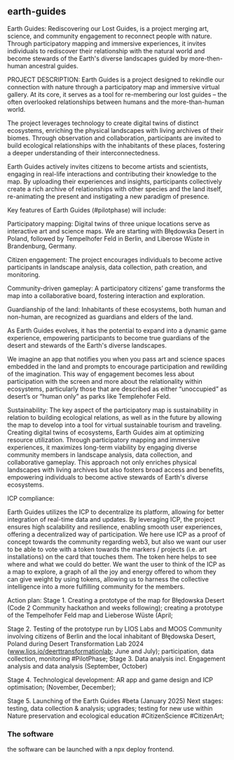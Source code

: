 ## earth-guides

Earth Guides: Rediscovering our Lost Guides, is a project merging art, science, and community engagement to reconnect people with nature. Through participatory mapping and immersive experiences, it invites individuals to rediscover their relationship with the natural world and become stewards of the Earth's diverse landscapes guided by more-then-human ancestral guides.

PROJECT DESCRIPTION:
Earth Guides is a project designed to rekindle our connection with nature through a participatory map and immersive virtual gallery. At its core, it serves as a tool for re-membering our lost guides – the often overlooked relationships between humans and the more-than-human world.

The project leverages technology to create digital twins of distinct ecosystems, enriching the physical landscapes with living archives of their biomes. Through observation and collaboration, participants are invited to build ecological relationships with the inhabitants of these places, fostering a deeper understanding of their interconnectedness.

Earth Guides actively invites citizens to become artists and scientists, engaging in real-life interactions and contributing their knowledge to the map. By uploading their experiences and insights, participants collectively create a rich archive of relationships with other species and the land itself, re-animating the present and instigating a new paradigm of presence.

Key features of Earth Guides (#pilotphase) will include:

Participatory mapping:
Digital twins of three unique locations serve as interactive art and science maps. We are starting with Błędowska Desert in Poland, followed by Tempelhofer Feld in Berlin, and Liberose Wüste in Brandenburg, Germany.

Citizen engagement:
The project encourages individuals to become active participants in landscape analysis, data collection, path creation, and monitoring.

Community-driven gameplay:
A participatory citizens’ game transforms the map into a collaborative board, fostering interaction and exploration.

Guardianship of the land:
Inhabitants of these ecosystems, both human and non-human, are recognized as guardians and elders of the land.

As Earth Guides evolves, it has the potential to expand into a dynamic game experience, empowering participants to become true guardians of the desert and stewards of the Earth's diverse landscapes.

We imagine an app that notifies you when you pass art and science spaces embedded in the land and prompts to encourage participation and rewilding of the imagination. This way of engagement becomes less about participation with the screen and more about the relationality within ecosystems, particularly those that are described as either “unoccupied” as desert’s or “human only” as parks like Templehofer Feld.

Sustainability:
The key aspect of the participatory map is sustainability in relation to building ecological relations, as well as in the future by allowing the map to develop into a tool for virtual sustainable tourism and traveling. Creating digital twins of ecosystems, Earth Guides aim at optimizing resource utilization. Through participatory mapping and immersive experiences, it maximizes long-term viability by engaging diverse community members in landscape analysis, data collection, and collaborative gameplay. This approach not only enriches physical landscapes with living archives but also fosters broad access and benefits, empowering individuals to become active stewards of Earth's diverse ecosystems.

ICP compliance:

Earth Guides utilizes the ICP to decentralize its platform, allowing for better integration of real-time data and updates. By leveraging ICP, the project ensures high scalability and resilience, enabling smooth user experiences, offering  a decentralized way of participation. We here use ICP as a proof of concept towards the community regarding web3, but also we want our user to be able to vote with a token towards the markers / projects (i.e. art installations)  on the card that touches them. The token here helps to see where and what we could do better. We want the user to think of the ICP as a map to explore, a graph of all the joy and energy offered to whom they can give weight by using tokens, allowing us to harness the collective intelligence into a more fulfilling community for the members.

Action plan:
Stage 1. Creating a prototype of the map for Błędowska Desert (Code 2 Community hackathon and weeks following); creating a prototype of the Tempelhofer Feld map and Lieberose Wüste (April;

Stage 2. Testing of the prototype run by LIOS Labs and MOOS Community involving citizens of Berlin and the local inhabitant of Błędowska Desert, Poland during Desert Transformation Lab 2024 (www.lios.io/deerttransformationlab; June and July); participation, data collection, monitoring #PilotPhase;
Stage 3. Data analysis incl. Engagement analysis and data analysis (September, October)

Stage 4. Technological development: AR app and game design and ICP optimisation; (November, December);

Stage 5.  Launching of the Earth Guides #beta (January 2025)
Next stages: testing, data collection & analysis; upgrades; testing for new use within Nature preservation and ecological education #CitizenScience #CitizenArt;

### The software

the software can be launched with a npx deploy frontend.

